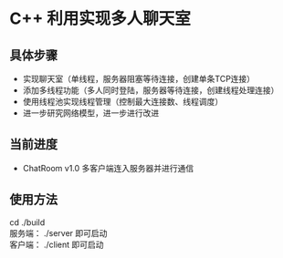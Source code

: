 # C++ 利用实现多人聊天室

## 具体步骤

- 实现聊天室（单线程，服务器阻塞等待连接，创建单条TCP连接）
- 添加多线程功能（多人同时登陆，服务器等待连接，创建线程处理连接）
- 使用线程池实现线程管理（控制最大连接数、线程调度）
- 进一步研究网络模型，进一步进行改进

## 当前进度
- ChatRoom v1.0 多客户端连入服务器并进行通信

## 使用方法
cd ./build    
服务端： ./server 即可启动    
客户端： ./client 即可启动

